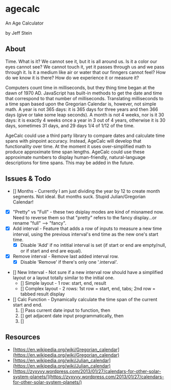# agecalc

An Age Calculator

by Jeff Stein


## About

Time.  What is it?  We cannot see it, but it is all around us.  Is it a color our eyes cannot see?  We cannot touch it, yet it passes through us and we pass through it.  Is it a medium like air or water that our finngers cannot feel?  How do we know it is there?  How do we experience it or measure it?

Computers count time in milliseconds, but they thing time began at the dawn of 1970 AD.  JavaScript has built-in methods to get the date and time that correspond to that number of milliseconds.  Translating milliseconds to a time span based upon the Gregorian Calendar is, however, not simple math.  A year is not 365 days: it is 365 days for three years and then 366 days (give or take some leap seconds).  A month is not 4 weeks, nor is it 30 days: it is exactly 4 weeks once a year in 3 out of 4 years, otherwise it is 30 days, sometimes 31 days, and 29 days 1/4 of 1/12 of the time.

AgeCalc could use a third party library to compare dates and calculate time spans with pinpoint accuracy.  Instead, AgeCalc will develop that functionality over time.  At the moment it uses over-simplified math to produce approximate time span lengths.  AgeCalc could use these approximate numbers to display human-friendly, natural-language descriptions for time spans.  This may be added in the future.


## Issues & Todo

* [] Months - Currently I am just dividing the year by 12 to create month segments.  Not ideal.  But months suck.  Stupid Julian/Gregorian Calendar!
* [X] "Pretty" vs "Full" - these two dsiplay modes are kind of misnamed now.  Need to reverse them so that "pretty" refers to the fancy display...or rename "full" --> "fancy".
* [X] Add interval - Feature that adds a row of inputs to measure a new time interval, using the previous interval's end time as the new one's start time.
  * [X] Disable 'Add' if no intitial interval is set (if start or end are empty/null, or if start and end are equal).
* [X] Remove interval - Remove last added interval row.
  * [X] Disable 'Remove' if there's only one '.interval'.
* [] New Interval - Not sure if a new interval row should have a simplified layout or a layout totally similar to the initial one.
  * [] Simple layout - 1 row: start, end, result
  * [] Complex layout - 2 rows: 1st row = start, end, tabs; 2nd row = tabbed result display
* [] Calc Function - Dynamically calculate the time span of the current start and end.
  1) [] Pass current date input to function, then 
  2) [] get adjacent date input programmatically, then
  3) [] 


## Resources

* [https://en.wikipedia.org/wiki/Gregorian_calendar](https://en.wikipedia.org/wiki/Gregorian_calendar)
* [https://en.wikipedia.org/wiki/Julian_calendar](https://en.wikipedia.org/wiki/Julian_calendar)
* [https://zyxyvy.wordpress.com/2013/01/27/calendars-for-other-solar-system-planets/](https://zyxyvy.wordpress.com/2013/01/27/calendars-for-other-solar-system-planets/)

